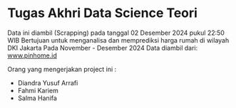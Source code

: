 # Tugas Akhri Data Science Teori
Data ini diambil (Scrapping) pada tanggal 02 Desember 2024 pukul 22:50 WIB
Bertujuan untuk menganalisa dan memprediksi harga rumah di wilayah DKI Jakarta Pada November - Desember 2024
Data diambil dari: www.pinhome.id

Orang yang mengerjakan project ini :
* Diandra Yusuf Arrafi
* Fahmi Kariem
* Salma Hanifa

